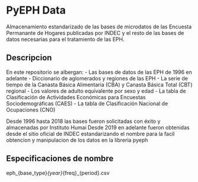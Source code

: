 # PyEPH Data

Almacenamiento estandarizado de las bases de microdatos de las Encuesta Permanante de Hogares publicadas por INDEC y el resto de las bases de datos necesarias para el tratamiento de las EPH. 

## Descripcion

En este repositorio se albergan:
        - Las bases de datos de las EPH de 1996 en adelante
        - Diccionario de aglomerados y regiones de las EPH
        - La serie de tiempo de la Canasta Básica Alimentaria (CBA) y Canasta Básica Total (CBT) regional
        - Los valores de adulto equivalente por sexo y edad
        - La tabla de Clasificación de Actividades Económicas para Encuestas Sociodemográficas (CAES)
        - La tabla de Clasificación Nacional de Ocupaciones (CNO)

Desde 1996 hasta 2018 las bases fueron solicitadas con éxito y almacenadas por Instituto Humai
Desde 2019 en adelante fueron obtenidas desde el sitio oficial de INDEC estandarizando el nombre para la facil obtencion y manipulacion de los datos en la libreria pyeph

## Especificaciones de nombre

eph_{base_type}_{year}_{freq}_{period}.csv 